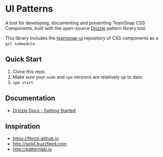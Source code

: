# UI Patterns

A tool for developing, documenting and presenting TeamSnap CSS Components, built with the open-source [Drizzle](https://github.com/cloudfour/drizzle) pattern library tool.

This library includes the [teamsnap-ui](https://github.com/teamsnap/teamsnap-ui) repository of CSS components as a `git submodule`.

## Quick Start

1. Clone this repo.
2. Make sure your `node` and `npm` versions are relatively up to date.
3. `npm start`

## Documentation

- [Drizzle Docs - Getting Started](https://github.com/cloudfour/drizzle/tree/master/docs#getting-started)

## Inspiration

- https://fbrctr.github.io
- http://solid.buzzfeed.com
- http://patternlab.io
